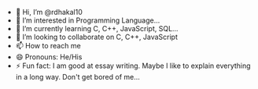 - 👋 Hi, I’m @rdhakal10
- 👀 I’m interested in Programming Language...
- 🌱 I’m currently learning C, C++, JavaScript, SQL...
- 💞️ I’m looking to collaborate on C, C++, JavaScript
- 📫 How to reach me 
- 😄 Pronouns: He/His
- ⚡ Fun fact: I am good at essay writing. Maybe I like to explain everything in a long way. Don't get bored of me...

<!---
rdhakal10/rdhakal10 is a ✨ special ✨ repository because its `README.md` (this file) appears on your GitHub profile.
You can click the Preview link to take a look at your changes.
--->
